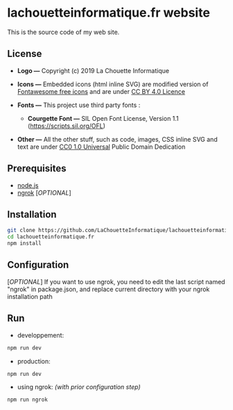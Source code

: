 # lachouetteinformatique.fr website

This is the source code of my web site.

## License

* **Logo —**  Copyright (c) 2019 La Chouette Informatique

* **Icons —** Embedded icons (html inline SVG) are modified version of [Fontawesome free icons](https://fontawesome.com/license/free) and are under [CC BY 4.0 Licence](https://creativecommons.org/licenses/by/4.0/)

* **Fonts —** This project use third party fonts :
    - **Courgette Font —** SIL Open Font License, Version 1.1 (https://scripts.sil.org/OFL)

* **Other —** All the other stuff, such as code, images, CSS inline SVG and text are under [CC0 1.0 Universal](https://creativecommons.org/publicdomain/zero/1.0/deed.en) Public Domain Dedication


## Prerequisites

- [node.js](https://nodejs.org/en/)
- [ngrok](https://ngrok.com/) [*OPTIONAL*]

## Installation

```sh
git clone https://github.com/LaChouetteInformatique/lachouetteinformatique.fr
cd lachouetteinformatique.fr
npm install
```

## Configuration

[*OPTIONAL*] If you want to use ngrok, you need to edit the last script named "ngrok" in package.json, and replace current directory with your ngrok installation path

Run
---

* developpement:
```sh
npm run dev
```
* production:
```sh
npm run dev
```
* using ngrok: *(with prior configuration step)*
```sh
npm run ngrok
```
